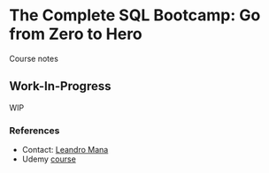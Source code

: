 # The Complete SQL Bootcamp: Go from Zero to Hero

Course notes

## Work-In-Progress

WIP

### References

- Contact: [Leandro Mana](https://www.linkedin.com/in/leandro-mana-2854553b/)
- Udemy [course](https://www.udemy.com/course/the-complete-sql-bootcamp)